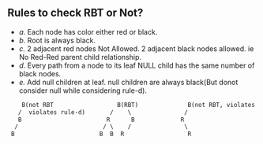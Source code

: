 ## Rules to check RBT or Not?
- *a.* Each node has color either red or black.
- *b.* Root is always black.   
- *c.* 2 adjacent red nodes Not Allowed. 2 adjacent black nodes allowed. ie No Red-Red parent child relationship.
- *d.* Every path from a node to its leaf NULL child has the same number of black nodes.
- *e.* Add null children at leaf. null children are always black(But donot consider null while considering rule-d).
```html
    B(not RBT                  B(RBT)              B(not RBT, violates rule-c)
   /  violates rule-d)       /    \               /
   B                        R      B             R
  /                        / \    /               \
 B                        B  B  R                  R
```
